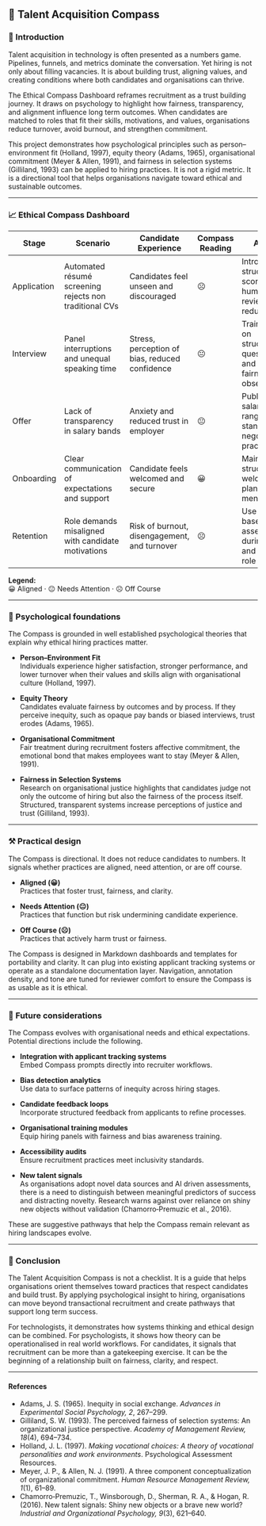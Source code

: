 ## 🧭 Talent Acquisition Compass  

### 🌱 Introduction  
Talent acquisition in technology is often presented as a numbers game. Pipelines, funnels, and metrics dominate the conversation. Yet hiring is not only about filling vacancies. It is about building trust, aligning values, and creating conditions where both candidates and organisations can thrive.  

The Ethical Compass Dashboard reframes recruitment as a trust building journey. It draws on psychology to highlight how fairness, transparency, and alignment influence long term outcomes. When candidates are matched to roles that fit their skills, motivations, and values, organisations reduce turnover, avoid burnout, and strengthen commitment.  

This project demonstrates how psychological principles such as person–environment fit (Holland, 1997), equity theory (Adams, 1965), organisational commitment (Meyer & Allen, 1991), and fairness in selection systems (Gilliland, 1993) can be applied to hiring practices. It is not a rigid metric. It is a directional tool that helps organisations navigate toward ethical and sustainable outcomes.  

---

### 📈 Ethical Compass Dashboard  

| Stage | Scenario | Candidate Experience | Compass Reading | Action |
|-------|----------|----------------------|-----------------|--------|
| Application | Automated résumé screening rejects non traditional CVs | Candidates feel unseen and discouraged | ☹️ | Introduce structured scoring and human review to reduce bias |
| Interview | Panel interruptions and unequal speaking time | Stress, perception of bias, reduced confidence | 😐 | Train panel on structured questioning and add fairness observer |
| Offer | Lack of transparency in salary bands | Anxiety and reduced trust in employer | 😐 | Publish salary ranges and standardise negotiation practices |
| Onboarding | Clear communication of expectations and support | Candidate feels welcomed and secure | 😀 | Maintain structured welcome plan and mentorship |
| Retention | Role demands misaligned with candidate motivations | Risk of burnout, disengagement, and turnover | ☹️ | Use values based assessments during hiring and adjust role design |

**Legend:**  
😀 Aligned · 😐 Needs Attention · ☹️ Off Course  

---

### 🧩 Psychological foundations  
The Compass is grounded in well established psychological theories that explain why ethical hiring practices matter.  

- **Person–Environment Fit**  
  Individuals experience higher satisfaction, stronger performance, and lower turnover when their values and skills align with organisational culture (Holland, 1997).  

- **Equity Theory**  
  Candidates evaluate fairness by outcomes and by process. If they perceive inequity, such as opaque pay bands or biased interviews, trust erodes (Adams, 1965).  

- **Organisational Commitment**  
  Fair treatment during recruitment fosters affective commitment, the emotional bond that makes employees want to stay (Meyer & Allen, 1991).  

- **Fairness in Selection Systems**  
  Research on organisational justice highlights that candidates judge not only the outcome of hiring but also the fairness of the process itself. Structured, transparent systems increase perceptions of justice and trust (Gilliland, 1993).  

---

### ⚒️ Practical design  
The Compass is directional. It does not reduce candidates to numbers. It signals whether practices are aligned, need attention, or are off course.  

- **Aligned (😀)**  
  Practices that foster trust, fairness, and clarity.  

- **Needs Attention (😐)**  
  Practices that function but risk undermining candidate experience.  

- **Off Course (☹️)**  
  Practices that actively harm trust or fairness.  

The Compass is designed in Markdown dashboards and templates for portability and clarity. It can plug into existing applicant tracking systems or operate as a standalone documentation layer. Navigation, annotation density, and tone are tuned for reviewer comfort to ensure the Compass is as usable as it is ethical.  

---

### 🌌 Future considerations  
The Compass evolves with organisational needs and ethical expectations. Potential directions include the following.  

- **Integration with applicant tracking systems**  
  Embed Compass prompts directly into recruiter workflows.  

- **Bias detection analytics**  
  Use data to surface patterns of inequity across hiring stages.  

- **Candidate feedback loops**  
  Incorporate structured feedback from applicants to refine processes.  

- **Organisational training modules**  
  Equip hiring panels with fairness and bias awareness training.  

- **Accessibility audits**  
  Ensure recruitment practices meet inclusivity standards.  

- **New talent signals**  
  As organisations adopt novel data sources and AI driven assessments, there is a need to distinguish between meaningful predictors of success and distracting novelty. Research warns against over reliance on shiny new objects without validation (Chamorro‑Premuzic et al., 2016).  

These are suggestive pathways that help the Compass remain relevant as hiring landscapes evolve.  

---

### 🔑 Conclusion  
The Talent Acquisition Compass is not a checklist. It is a guide that helps organisations orient themselves toward practices that respect candidates and build trust. By applying psychological insight to hiring, organisations can move beyond transactional recruitment and create pathways that support long term success.  

For technologists, it demonstrates how systems thinking and ethical design can be combined. For psychologists, it shows how theory can be operationalised in real world workflows. For candidates, it signals that recruitment can be more than a gatekeeping exercise. It can be the beginning of a relationship built on fairness, clarity, and respect.  

---

#### References  

- Adams, J. S. (1965). Inequity in social exchange. *Advances in Experimental Social Psychology, 2*, 267–299.  
- Gilliland, S. W. (1993). The perceived fairness of selection systems: An organizational justice perspective. *Academy of Management Review, 18*(4), 694–734.  
- Holland, J. L. (1997). *Making vocational choices: A theory of vocational personalities and work environments*. Psychological Assessment Resources.  
- Meyer, J. P., & Allen, N. J. (1991). A three component conceptualization of organizational commitment. *Human Resource Management Review, 1*(1), 61–89.  
- Chamorro‑Premuzic, T., Winsborough, D., Sherman, R. A., & Hogan, R. (2016). New talent signals: Shiny new objects or a brave new world? *Industrial and Organizational Psychology, 9*(3), 621–640.  

